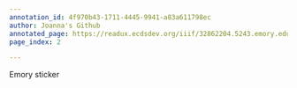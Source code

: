 ```yaml
---
annotation_id: 4f970b43-1711-4445-9941-a83a611798ec
author: Joanna's Github
annotated_page: https://readux.ecdsdev.org/iiif/32862204.5243.emory.edu/canvas/32862204.5243.emory.edu$1
page_index: 2

---
```

<p>Emory sticker</p>
